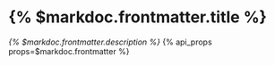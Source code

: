 # {% $markdoc.frontmatter.title %}

*{% $markdoc.frontmatter.description %}*
{% api_props props=$markdoc.frontmatter %}
